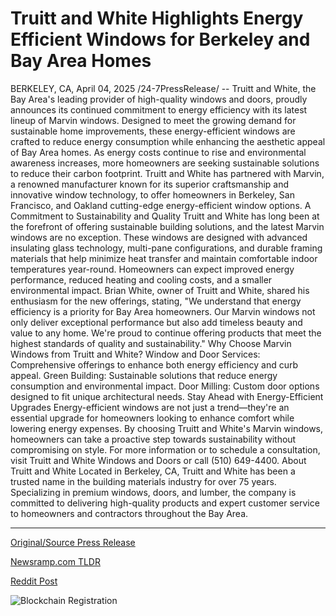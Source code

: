 # Truitt and White Highlights Energy Efficient Windows for Berkeley and Bay Area Homes

BERKELEY, CA, April 04, 2025 /24-7PressRelease/ -- Truitt and White, the Bay Area's leading provider of high-quality windows and doors, proudly announces its continued commitment to energy efficiency with its latest lineup of Marvin windows. Designed to meet the growing demand for sustainable home improvements, these energy-efficient windows are crafted to reduce energy consumption while enhancing the aesthetic appeal of Bay Area homes.  As energy costs continue to rise and environmental awareness increases, more homeowners are seeking sustainable solutions to reduce their carbon footprint. Truitt and White has partnered with Marvin, a renowned manufacturer known for its superior craftsmanship and innovative window technology, to offer homeowners in Berkeley, San Francisco, and Oakland cutting-edge energy-efficient window options.  A Commitment to Sustainability and Quality  Truitt and White has long been at the forefront of offering sustainable building solutions, and the latest Marvin windows are no exception. These windows are designed with advanced insulating glass technology, multi-pane configurations, and durable framing materials that help minimize heat transfer and maintain comfortable indoor temperatures year-round. Homeowners can expect improved energy performance, reduced heating and cooling costs, and a smaller environmental impact.  Brian White, owner of Truitt and White, shared his enthusiasm for the new offerings, stating, "We understand that energy efficiency is a priority for Bay Area homeowners. Our Marvin windows not only deliver exceptional performance but also add timeless beauty and value to any home. We're proud to continue offering products that meet the highest standards of quality and sustainability."  Why Choose Marvin Windows from Truitt and White?  Window and Door Services: Comprehensive offerings to enhance both energy efficiency and curb appeal.  Green Building: Sustainable solutions that reduce energy consumption and environmental impact.  Door Milling: Custom door options designed to fit unique architectural needs.  Stay Ahead with Energy-Efficient Upgrades  Energy-efficient windows are not just a trend—they're an essential upgrade for homeowners looking to enhance comfort while lowering energy expenses. By choosing Truitt and White's Marvin windows, homeowners can take a proactive step towards sustainability without compromising on style.  For more information or to schedule a consultation, visit Truitt and White Windows and Doors or call (510) 649-4400.  About Truitt and White Located in Berkeley, CA, Truitt and White has been a trusted name in the building materials industry for over 75 years. Specializing in premium windows, doors, and lumber, the company is committed to delivering high-quality products and expert customer service to homeowners and contractors throughout the Bay Area. 

---

[Original/Source Press Release](https://www.24-7pressrelease.com/press-release/521445/truitt-and-white-highlights-energy-efficient-windows-for-berkeley-and-bay-area-homes)
                    

[Newsramp.com TLDR](https://newsramp.com/curated-news/truitt-and-white-partners-with-marvin-to-offer-energy-efficient-windows-in-the-bay-area/bd5a08576dc332a2ad2093849e91b17f) 

 



[Reddit Post](https://www.reddit.com/r/Business_NewsRamp/comments/1jr64x2/truitt_and_white_partners_with_marvin_to_offer/) 



![Blockchain Registration](https://cdn.newsramp.app/24-7PressRelease/qrcode/254/4/leanWMom.webp)